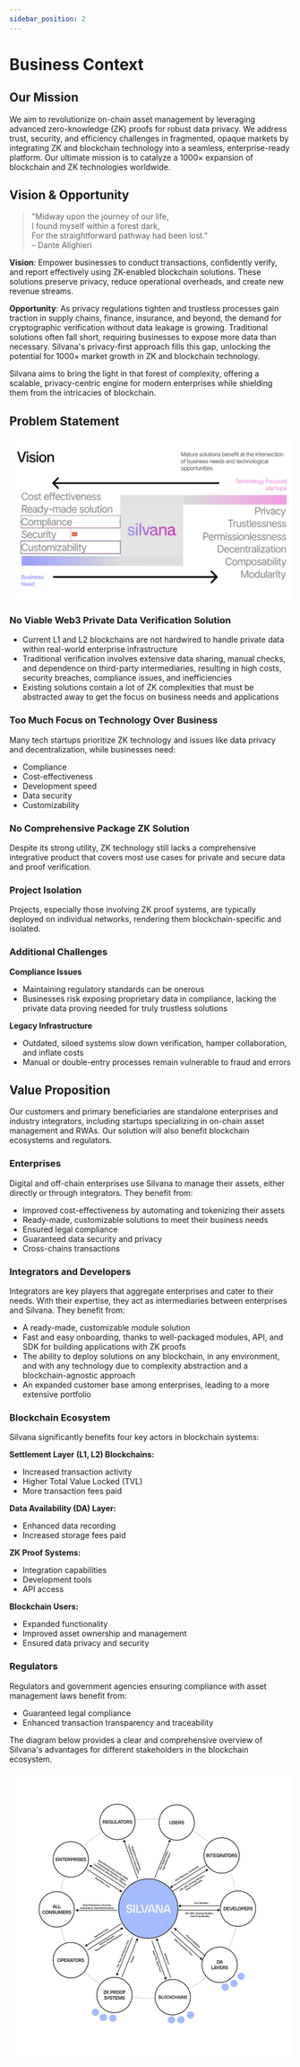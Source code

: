 ```yaml
---
sidebar_position: 2
---
```


# Business Context

## Our Mission

We aim to revolutionize on-chain asset management by leveraging advanced zero-knowledge (ZK) proofs for robust data privacy. We address trust, security, and efficiency challenges in fragmented, opaque markets by integrating ZK and blockchain technology into a seamless, enterprise-ready platform. Our ultimate mission is to catalyze a 1000× expansion of blockchain and ZK technologies worldwide.

## Vision & Opportunity

> "Midway upon the journey of our life,  
> I found myself within a forest dark,  
> For the straightforward pathway had been lost."  
> – Dante Alighieri

**Vision**: Empower businesses to conduct transactions, confidently verify, and report effectively using ZK-enabled blockchain solutions. These solutions preserve privacy, reduce operational overheads, and create new revenue streams.

**Opportunity**: As privacy regulations tighten and trustless processes gain traction in supply chains, finance, insurance, and beyond, the demand for cryptographic verification without data leakage is growing. Traditional solutions often fall short, requiring businesses to expose more data than necessary. Silvana's privacy-first approach fills this gap, unlocking the potential for 1000× market growth in ZK and blockchain technology.

Silvana aims to bring the light in that forest of complexity, offering a scalable, privacy-centric engine for modern enterprises while shielding them from the intricacies of blockchain.

## Problem Statement

![Vision](./img/vision.png)

### No Viable Web3 Private Data Verification Solution

- Current L1 and L2 blockchains are not hardwired to handle private data within real-world enterprise infrastructure
- Traditional verification involves extensive data sharing, manual checks, and dependence on third-party intermediaries, resulting in high costs, security breaches, compliance issues, and inefficiencies
- Existing solutions contain a lot of ZK complexities that must be abstracted away to get the focus on business needs and applications

### Too Much Focus on Technology Over Business

Many tech startups prioritize ZK technology and issues like data privacy and decentralization, while businesses need:

- Compliance
- Cost-effectiveness
- Development speed
- Data security
- Customizability

### No Comprehensive Package ZK Solution

Despite its strong utility, ZK technology still lacks a comprehensive integrative product that covers most use cases for private and secure data and proof verification.

### Project Isolation

Projects, especially those involving ZK proof systems, are typically deployed on individual networks, rendering them blockchain-specific and isolated.

### Additional Challenges

**Compliance Issues**

- Maintaining regulatory standards can be onerous
- Businesses risk exposing proprietary data in compliance, lacking the private data proving needed for truly trustless solutions

**Legacy Infrastructure**

- Outdated, siloed systems slow down verification, hamper collaboration, and inflate costs
- Manual or double-entry processes remain vulnerable to fraud and errors

## Value Proposition

Our customers and primary beneficiaries are standalone enterprises and industry integrators, including startups specializing in on-chain asset management and RWAs. Our solution will also benefit blockchain ecosystems and regulators.

### Enterprises

Digital and off-chain enterprises use Silvana to manage their assets, either directly or through integrators. They benefit from:

- Improved cost-effectiveness by automating and tokenizing their assets
- Ready-made, customizable solutions to meet their business needs
- Ensured legal compliance
- Guaranteed data security and privacy
- Cross-chains transactions

### Integrators and Developers

Integrators are key players that aggregate enterprises and cater to their needs. With their expertise, they act as intermediaries between enterprises and Silvana. They benefit from:

- A ready-made, customizable module solution
- Fast and easy onboarding, thanks to well-packaged modules, API, and SDK for building applications with ZK proofs
- The ability to deploy solutions on any blockchain, in any environment, and with any technology due to complexity abstraction and a blockchain-agnostic approach
- An expanded customer base among enterprises, leading to a more extensive portfolio

### Blockchain Ecosystem

Silvana significantly benefits four key actors in blockchain systems:

**Settlement Layer (L1, L2) Blockchains:**

- Increased transaction activity
- Higher Total Value Locked (TVL)
- More transaction fees paid

**Data Availability (DA) Layer:**

- Enhanced data recording
- Increased storage fees paid

**ZK Proof Systems:**

- Integration capabilities
- Development tools
- API access

**Blockchain Users:**

- Expanded functionality
- Improved asset ownership and management
- Ensured data privacy and security

### Regulators

Regulators and government agencies ensuring compliance with asset management laws benefit from:

- Guaranteed legal compliance
- Enhanced transaction transparency and traceability

The diagram below provides a clear and comprehensive overview of Silvana's advantages for different stakeholders in the blockchain ecosystem.

![Silvana Ecosystem](./img/advantages.png)
